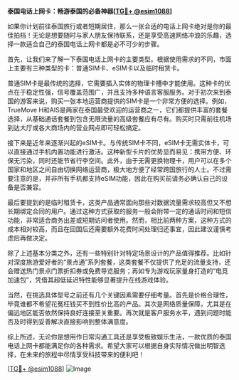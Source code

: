 **泰国电话上网卡：畅游泰国的必备神器[[TG💪+ @esim1088](https://t.me/s/esim1088)]**

如果你计划前往泰国旅行或者短期居住，那么一张合适的电话上网卡绝对是你的最佳拍档！无论是想要随时与家人朋友保持联系，还是享受高速网络冲浪的乐趣，选择一款适合自己的泰国电话上网卡都是必不可少的步骤。

首先，让我们来了解一下泰国电话上网卡的主要类型。根据使用需求的不同，市面上主要有三种类型的卡：普通SIM卡、eSIM卡以及临时租赁卡。

普通SIM卡是最传统的选择，它需要插入实体的物理卡槽中才能使用。这种卡的优点在于稳定性强，信号覆盖范围广，并且支持多种语言客服服务。对于初次来到泰国的游客来说，购买一张本地运营商提供的SIM卡是一个非常方便的选择。例如，TrueMove H和AIS是两家在泰国最受欢迎的运营商之一，它们都提供丰富的套餐选择，从基础通话套餐到包含无限流量的高级套餐应有尽有。购买时只需前往机场到达大厅或各大商场内的营业网点即可轻松搞定。

接下来是近年来逐渐兴起的eSIM卡。与传统SIM卡不同，eSIM卡无需实体卡，可以直接通过手机内置功能进行激活。这种新型卡片的优势显而易见：携带方便、环保无污染，同时还能节省行李空间。此外，由于无需更换物理卡，用户可以在多个国家和地区之间自由切换网络运营商，极大地方便了经常跨国旅行的人士。不过需要注意的是，并非所有手机都支持eSIM功能，因此在购买前请务必确认自己的设备是否兼容。

最后要提到的是临时租赁卡，这类产品通常面向那些对数据流量需求较高但又不想长期绑定合同的用户。通过这种方式获取的服务一般会附带一定的通话时间和短信功能，非常适合商务出差或短期访问者使用。然而，相比前两种方案，这种方式的成本相对较高，而且在回国后还需要额外花费时间处理归还事宜，因此建议谨慎考虑后再做决定。

除了上述基本分类之外，还有一些特别针对特定场景设计的产品值得推荐。比如针对深度旅游爱好者的“景点通”系列套餐，这类套餐不仅提供了充足的流量支持，还会赠送热门景点门票折扣券或免费导览服务；再如专为游戏玩家量身打造的“电竞加速包”，凭借其超低延迟特性能够显著提升在线游戏体验。

当然，在挑选具体型号之前还有几个关键因素需要仔细考量。首先是价格合理性，毕竟谁都不希望花冤枉钱买不到性价比高的产品。其次是网络质量保障，尤其是在偏远地区能否依然保持良好连接至关重要。再次就是客户服务水平，遇到问题时能否及时得到妥善解决直接影响到整体满意度。

综上所述，无论你是想用作日常沟通工具还是享受极致娱乐生活，一款优质的泰国电话上网卡都能满足你的各种需求。希望大家可以根据自身实际情况做出明智选择，在未来的旅程中尽情享受科技带来的便利吧！

[[TG💪+ @esim1088](https://t.me/s/esim1088)] 
![Image](https://i.postimg.cc/4NQfJmqS/Snipaste-2025-05-13-00-14-12.png)